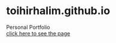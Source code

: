 # toihirhalim.github.io
Personal Portfolio  
<a href="https://toihirhalim.github.io" target="_blank">click here to see the page</a>


